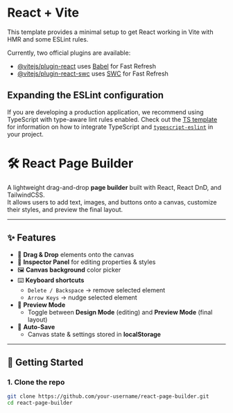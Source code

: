 # React + Vite

This template provides a minimal setup to get React working in Vite with HMR and some ESLint rules.

Currently, two official plugins are available:

- [@vitejs/plugin-react](https://github.com/vitejs/vite-plugin-react/blob/main/packages/plugin-react) uses [Babel](https://babeljs.io/) for Fast Refresh
- [@vitejs/plugin-react-swc](https://github.com/vitejs/vite-plugin-react/blob/main/packages/plugin-react-swc) uses [SWC](https://swc.rs/) for Fast Refresh

## Expanding the ESLint configuration

If you are developing a production application, we recommend using TypeScript with type-aware lint rules enabled. Check out the [TS template](https://github.com/vitejs/vite/tree/main/packages/create-vite/template-react-ts) for information on how to integrate TypeScript and [`typescript-eslint`](https://typescript-eslint.io) in your project.


# 🛠️ React Page Builder

A lightweight drag-and-drop **page builder** built with React, React DnD, and TailwindCSS.  
It allows users to add text, images, and buttons onto a canvas, customize their styles, and preview the final layout.

---

## ✨ Features
- 🎨 **Drag & Drop** elements onto the canvas
- 📝 **Inspector Panel** for editing properties & styles
- 🖼️ **Canvas background** color picker
- ⌨️ **Keyboard shortcuts**
  - `Delete / Backspace` → remove selected element
  - `Arrow Keys` → nudge selected element
- 👀 **Preview Mode**
  - Toggle between **Design Mode** (editing) and **Preview Mode** (final layout)
- 💾 **Auto-Save**
  - Canvas state & settings stored in **localStorage**

---

## 🚀 Getting Started

### 1. Clone the repo
```bash
git clone https://github.com/your-username/react-page-builder.git
cd react-page-builder
